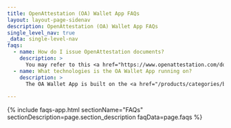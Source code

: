 ```yaml
---
title: OpenAttestation (OA) Wallet App FAQs
layout: layout-page-sidenav
description: OpenAttestation (OA) Wallet App FAQs
single_level_nav: true
_data: single-level-nav
faqs:
  - name: How do I issue OpenAttestation documents? 
    description: >
      You may refer to this <a href="https://www.openattestation.com/docs/integrator-section/verifiable-document/overview/" target="_blank">quick start guide</a> to learn how to create a verifiable document using the OpenAttestation (OA) framework.
  - name: What technologies is the OA Wallet App running on?
    description: >
      The OA Wallet App is built on the <a href="/products/categories/blockchain/openattestation/" target="_blank">OpenAttestation open-source framework</a>, which is based on blockchain and cryptographic technology. The OA Wallet reference app is built using the Android and iOS SDKs respectively.
  
---
```


{% include faqs-app.html sectionName="FAQs" sectionDescription=page.section_description faqData=page.faqs %}
